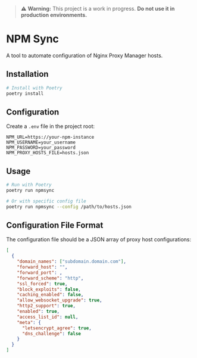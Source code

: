 > ⚠️ **Warning:** This project is a work in progress. **Do not use it in production environments.**

# NPM Sync

A tool to automate configuration of Nginx Proxy Manager hosts.

## Installation

```bash
# Install with Poetry
poetry install
```

## Configuration

Create a `.env` file in the project root:

```
NPM_URL=https://your-npm-instance
NPM_USERNAME=your_username
NPM_PASSWORD=your_password
NPM_PROXY_HOSTS_FILE=hosts.json
```

## Usage

```bash
# Run with Poetry
poetry run npmsync

# Or with specific config file
poetry run npmsync --config /path/to/hosts.json
```

## Configuration File Format

The configuration file should be a JSON array of proxy host configurations:

```json
[
  {
    "domain_names": ["subdomain.domain.com"],
    "forward_host": "",
    "forward_port": ,
    "forward_scheme": "http",
    "ssl_forced": true,
    "block_exploits": false,
    "caching_enabled": false,
    "allow_websocket_upgrade": true,
    "http2_support": true,
    "enabled": true,
    "access_list_id": null,
    "meta": {
      "letsencrypt_agree": true,
      "dns_challenge": false
    }
  }
]
```
